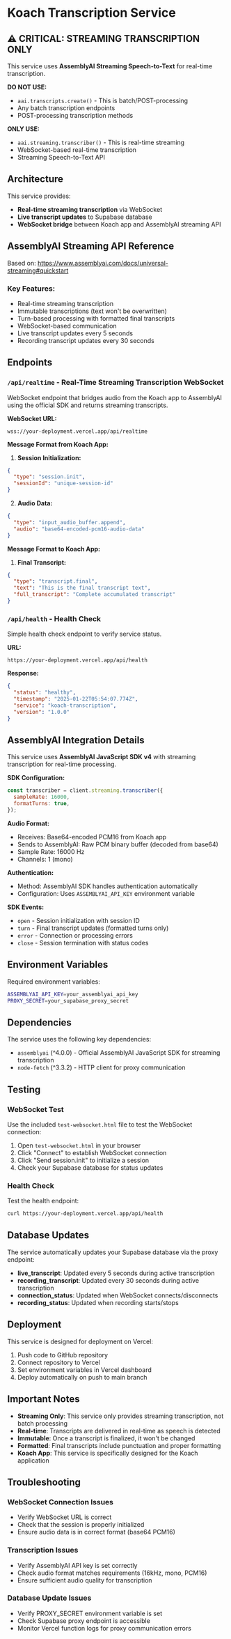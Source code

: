 # Koach Transcription Service

## ⚠️ CRITICAL: STREAMING TRANSCRIPTION ONLY

This service uses **AssemblyAI Streaming Speech-to-Text** for real-time transcription. 

**DO NOT USE:**
- `aai.transcripts.create()` - This is batch/POST-processing
- Any batch transcription endpoints
- POST-processing transcription methods

**ONLY USE:**
- `aai.streaming.transcriber()` - This is real-time streaming
- WebSocket-based real-time transcription
- Streaming Speech-to-Text API

## Architecture

This service provides:
- **Real-time streaming transcription** via WebSocket
- **Live transcript updates** to Supabase database
- **WebSocket bridge** between Koach app and AssemblyAI streaming API

## AssemblyAI Streaming API Reference

Based on: https://www.assemblyai.com/docs/universal-streaming#quickstart

### Key Features:
- Real-time streaming transcription
- Immutable transcriptions (text won't be overwritten)
- Turn-based processing with formatted final transcripts
- WebSocket-based communication
- Live transcript updates every 5 seconds
- Recording transcript updates every 30 seconds

## Endpoints

### `/api/realtime` - Real-Time Streaming Transcription WebSocket

WebSocket endpoint that bridges audio from the Koach app to AssemblyAI using the official SDK and returns streaming transcripts.

**WebSocket URL:**
```
wss://your-deployment.vercel.app/api/realtime
```

**Message Format from Koach App:**

1. **Session Initialization:**
```json
{
  "type": "session.init",
  "sessionId": "unique-session-id"
}
```

2. **Audio Data:**
```json
{
  "type": "input_audio_buffer.append",
  "audio": "base64-encoded-pcm16-audio-data"
}
```

**Message Format to Koach App:**

1. **Final Transcript:**
```json
{
  "type": "transcript.final",
  "text": "This is the final transcript text",
  "full_transcript": "Complete accumulated transcript"
}
```

### `/api/health` - Health Check

Simple health check endpoint to verify service status.

**URL:**
```
https://your-deployment.vercel.app/api/health
```

**Response:**
```json
{
  "status": "healthy",
  "timestamp": "2025-01-22T05:54:07.774Z",
  "service": "koach-transcription",
  "version": "1.0.0"
}
```

## AssemblyAI Integration Details

This service uses **AssemblyAI JavaScript SDK v4** with streaming transcription for real-time processing.

**SDK Configuration:**
```javascript
const transcriber = client.streaming.transcriber({
  sampleRate: 16000,
  formatTurns: true,
});
```

**Audio Format:**
- Receives: Base64-encoded PCM16 from Koach app
- Sends to AssemblyAI: Raw PCM binary buffer (decoded from base64)
- Sample Rate: 16000 Hz
- Channels: 1 (mono)

**Authentication:**
- Method: AssemblyAI SDK handles authentication automatically
- Configuration: Uses `ASSEMBLYAI_API_KEY` environment variable

**SDK Events:**
- `open` - Session initialization with session ID
- `turn` - Final transcript updates (formatted turns only)
- `error` - Connection or processing errors
- `close` - Session termination with status codes

## Environment Variables

Required environment variables:

```bash
ASSEMBLYAI_API_KEY=your_assemblyai_api_key
PROXY_SECRET=your_supabase_proxy_secret
```

## Dependencies

The service uses the following key dependencies:

- `assemblyai` (^4.0.0) - Official AssemblyAI JavaScript SDK for streaming transcription
- `node-fetch` (^3.3.2) - HTTP client for proxy communication

## Testing

### WebSocket Test

Use the included `test-websocket.html` file to test the WebSocket connection:

1. Open `test-websocket.html` in your browser
2. Click "Connect" to establish WebSocket connection
3. Click "Send session.init" to initialize a session
4. Check your Supabase database for status updates

### Health Check

Test the health endpoint:
```bash
curl https://your-deployment.vercel.app/api/health
```

## Database Updates

The service automatically updates your Supabase database via the proxy endpoint:

- **live_transcript**: Updated every 5 seconds during active transcription
- **recording_transcript**: Updated every 30 seconds during active transcription
- **connection_status**: Updated when WebSocket connects/disconnects
- **recording_status**: Updated when recording starts/stops

## Deployment

This service is designed for deployment on Vercel:

1. Push code to GitHub repository
2. Connect repository to Vercel
3. Set environment variables in Vercel dashboard
4. Deploy automatically on push to main branch

## Important Notes

- **Streaming Only**: This service only provides streaming transcription, not batch processing
- **Real-time**: Transcripts are delivered in real-time as speech is detected
- **Immutable**: Once a transcript is finalized, it won't be changed
- **Formatted**: Final transcripts include punctuation and proper formatting
- **Koach App**: This service is specifically designed for the Koach application

## Troubleshooting

### WebSocket Connection Issues
- Verify WebSocket URL is correct
- Check that the session is properly initialized
- Ensure audio data is in correct format (base64 PCM16)

### Transcription Issues
- Verify AssemblyAI API key is set correctly
- Check audio format matches requirements (16kHz, mono, PCM16)
- Ensure sufficient audio quality for transcription

### Database Update Issues
- Verify PROXY_SECRET environment variable is set
- Check Supabase proxy endpoint is accessible
- Monitor Vercel function logs for proxy communication errors